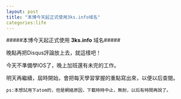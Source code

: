 ```yaml
---
layout: post
title: "本博今天起正式使用3ks.info域名"
categories:life
---
```


#####本博今天起正式使用 __3ks.info__ 域名#####
    
晚點再把Disqus評論放上去，就這樣吧！

今天不準備學IOS了，晚上加班還有未完的工作。

明天再繼續，屆時開始，會把每天學習掌握的重點寫出來，以便以后查閱。


```ps:本想試用下atom的，但是網絡原因，下載時時中止，無耐，以后有時間再說了。```
